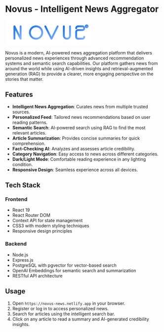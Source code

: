 # Novus - Intelligent News Aggregator

![Novus Logo](frontend/public/novus-logo.svg)

Novus is a modern, AI-powered news aggregation platform that delivers personalized news experiences through advanced recommendation systems and semantic search capabilities. Our platform gathers news from around the world while using AI-driven insights and retrieval-augmented generation (RAG) to provide a clearer, more engaging perspective on the stories that matter.

## Features

- **Intelligent News Aggregation**: Curates news from multiple trusted sources.
- **Personalized Feed**: Tailored news recommendations based on user reading patterns.
- **Semantic Search**: AI-powered search using RAG to find the most relevant articles.
- **Article Summarization**: Provides concise summaries for quick comprehension.
- **Fact-Checking AI**: Analyzes and assesses article credibility.
- **Category Navigation**: Easy access to news across different categories.
- **Dark/Light Mode**: Comfortable reading experience in any lighting condition.
- **Responsive Design**: Seamless experience across all devices.

## Tech Stack

### Frontend

- React 19
- React Router DOM
- Context API for state management
- CSS3 with modern styling techniques
- Responsive design principles

### Backend

- Node.js
- Express.js
- PostgreSQL with pgvector for vector-based search
- OpenAI Embeddings for semantic search and summarization
- RESTful API architecture

## Usage

1. Open `https://novus-news.netlify.app` in your browser.
2. Register or log in to access personalized news.
3. Search for articles using the intelligent search bar.
4. Click on any article to read a summary and AI-generated credibility insights.
